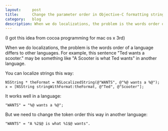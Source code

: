 ```yaml
---
layout:     post
title:      Change the parameter order in Objective-C formatting string
category:   blog
description: When we do localizations, the problem is the words order of a language differs to other languages. For example, this sentence "Ted wants a scooter." may be something like "A Scooter is what Ted wants" in another language.
---
```


(I got this idea from cocoa programming for mac os x 3rd)

When we do localizations, the problem is the words order of a language differs to other languages. For example, this sentence "Ted wants a scooter." may be something like "A Scooter is what Ted wants" in another language.

You can localize strings this way:

```
NSString * theFormat = NSLocalizedString(@"WANTS", @"%@ wants a %@"); x = [NSString stringWithFormat:theFormat, @"Ted", @"Scooter"];
```

It works well in a language:

```
"WANTS" = "%@ wants a %@";
```

But we need to change the token order this way in another language:

```
"WANTS" = "A %2$@ is what %1$@ wants".
```
